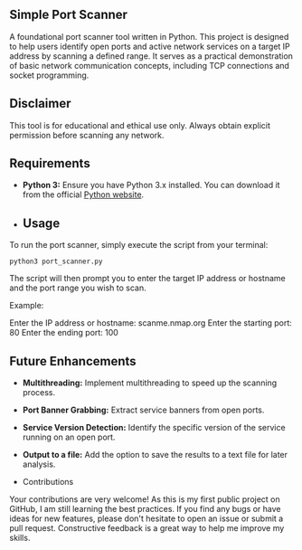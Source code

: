 ## Simple Port Scanner
A foundational port scanner tool written in Python. This project is designed to help users identify open ports and active network services on a target IP address by scanning a defined range. It serves as a practical demonstration of basic network communication concepts, including TCP connections and socket programming.

## Disclaimer
This tool is for educational and ethical use only. Always obtain explicit permission before scanning any network.

## Requirements

* **Python 3:** Ensure you have Python 3.x installed. You can download it from the official [Python website](https://www.python.org/downloads/).

* ## Usage

To run the port scanner, simply execute the script from your terminal:

```
python3 port_scanner.py
```

The script will then prompt you to enter the target IP address or hostname and the port range you wish to scan.

Example:

Enter the IP address or hostname: scanme.nmap.org
Enter the starting port: 80
Enter the ending port: 100

## Future Enhancements

* **Multithreading:** Implement multithreading to speed up the scanning process.
* **Port Banner Grabbing:** Extract service banners from open ports.
* **Service Version Detection:** Identify the specific version of the service running on an open port.
* **Output to a file:** Add the option to save the results to a text file for later analysis.

* Contributions

Your contributions are very welcome! As this is my first public project on GitHub, I am still learning the best practices. If you find any bugs or have ideas for new features, please don't hesitate to open an issue or submit a pull request. Constructive feedback is a great way to help me improve my skills.
